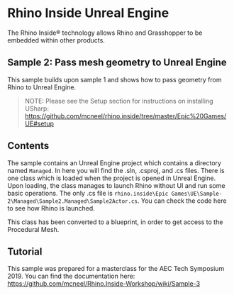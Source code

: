 # Rhino Inside Unreal Engine
The Rhino Inside® technology allows Rhino and Grasshopper to be embedded within other products.

## Sample 2: Pass mesh geometry to Unreal Engine
This sample builds upon sample 1 and shows how to pass geometry from Rhino to Unreal Engine.

> NOTE: Please see the Setup section for instructions on installing USharp: https://github.com/mcneel/rhino.inside/tree/master/Epic%20Games/UE#setup

## Contents
The sample contains an Unreal Engine project which contains a directory named `Managed`. In here you will find the .sln, .csproj, and .cs files. There is one class which is loaded when the project is opened in Unreal Engine. Upon loading, the class manages to launch Rhino without UI and run some basic operations. The only .cs file is `rhino.inside\Epic Games\UE\Sample-2\Managed\Sample2.Managed\Sample2Actor.cs`. You can check the code here to see how Rhino is launched.

This class has been converted to a blueprint, in order to get access to the Procedural Mesh.

## Tutorial
This sample was prepared for a masterclass for the AEC Tech Symposium 2019. You can find the documentation here: https://github.com/mcneel/Rhino.Inside-Workshop/wiki/Sample-3


